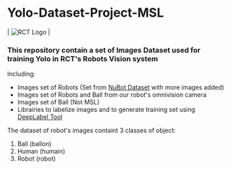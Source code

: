 # Yolo-Dataset-Project-MSL
|  ![RCT Logo](http://rct.univ-tln.fr/wp-content/uploads/logo-RCT_100.png) |
### This repository contain a set of Images Dataset used for training Yolo in RCT's Robots Vision system
Including:

* Images set of Robots (Set from [NuBot Dataset](https://github.com/Abbyls/robocup-MSL-dataset) with more images added)
* Images set of Robots and Ball from our robot's omnivision camera
* Images set of Ball (Not MSL)
* Librairies to labelize images and to generate training set using [DeepLabel Tool](https://github.com/jveitchmichaelis/deeplabel)

The dataset of robot's images containt 3 classes of object:
1. Ball (ballon)
2. Human (humain)
3. Robot (robot)


